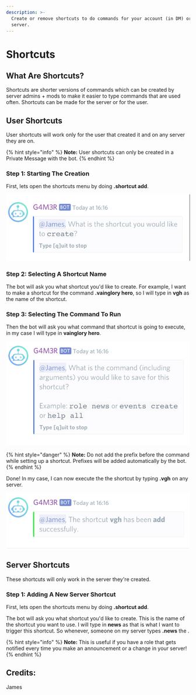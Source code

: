 ```yaml
---
description: >-
  Create or remove shortcuts to do commands for your account (in DM) or your
  server.
---
```


# Shortcuts

## What Are Shortcuts?

Shortcuts are shorter versions of commands which can be created by server admins + mods to make it easier to type commands that are used often. Shortcuts can be made for the server or for the user.

## User Shortcuts

User shortcuts will work only for the user that created it and on any server they are on.

{% hint style="info" %}
**Note:** User shortcuts can only be created in a Private Message with the bot.
{% endhint %}

### Step 1: Starting The Creation

First, lets open the shortcuts menu by doing **.shortcut add**.

![](../.gitbook/assets/image%20%281%29.png)

### Step 2: Selecting A Shortcut Name

The bot will ask you what shortcut you'd like to create. For example, I want to make a shortcut for the command **.vainglory hero**, so I will type in **vgh** as the name of the shortcut.

### Step 3: Selecting The Command To Run

Then the bot will ask you what command that shortcut is going to execute, in my case I will type in **vainglory hero**.

![](../.gitbook/assets/image%20%2845%29.png)

{% hint style="danger" %}
**Note:** Do not add the prefix before the command while setting up a shortcut. Prefixes will be added automatically by the bot.
{% endhint %}

Done! In my case, I can now execute the the shortcut by typing **.vgh** on any server.

![](../.gitbook/assets/image%20%2848%29.png)

## Server Shortcuts

These shortcuts will only work in the server they're created.

### Step 1: Adding A New Server Shortcut

First, lets open the shortcuts menu by doing **.shortcut add**.



The bot will ask you what shortcut you'd like to create. This is the name of the shortcut you want to use. I will type in **news** as that is what I want to trigger this shortcut. So whenever, someone on my server types **.news** the .



{% hint style="info" %}
**Note:** This is useful if you have a role that gets notified every time you make an announcement or a change in your server!
{% endhint %}

## Credits:

James

